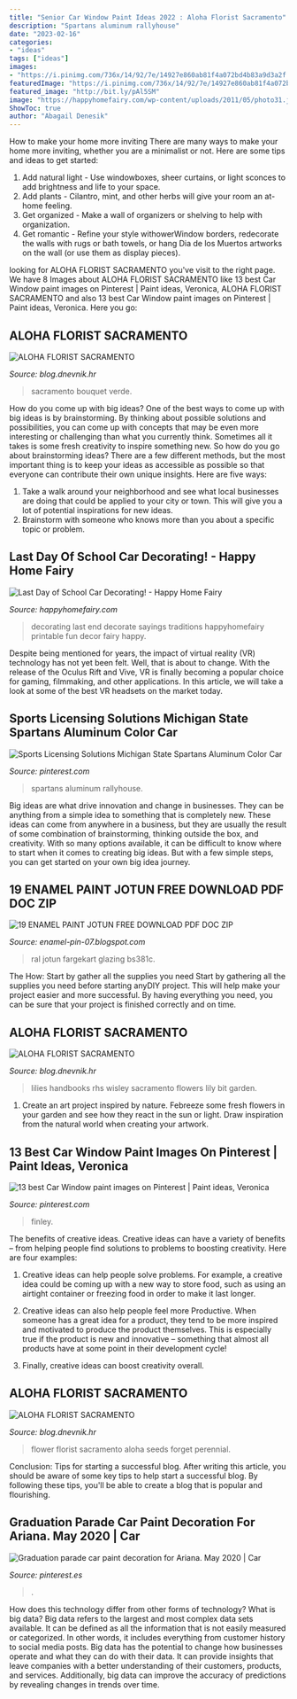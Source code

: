 ```yaml
---
title: "Senior Car Window Paint Ideas 2022 : Aloha Florist Sacramento"
description: "Spartans aluminum rallyhouse"
date: "2023-02-16"
categories:
- "ideas"
tags: ["ideas"]
images:
- "https://i.pinimg.com/736x/14/92/7e/14927e860ab81f4a072bd4b83a9d3a2f.jpg"
featuredImage: "https://i.pinimg.com/736x/14/92/7e/14927e860ab81f4a072bd4b83a9d3a2f.jpg"
featured_image: "http://bit.ly/pAl5SM"
image: "https://happyhomefairy.com/wp-content/uploads/2011/05/photo31.jpg"
ShowToc: true
author: "Abagail Denesik"
---
```



How to make your home more inviting
There are many ways to make your home more inviting, whether you are a minimalist or not. Here are some tips and ideas to get started:
1. Add natural light - Use windowboxes, sheer curtains, or light sconces to add brightness and life to your space.
2. Add plants - Cilantro, mint, and other herbs will give your room an at-home feeling.
3. Get organized - Make a wall of organizers or shelving to help with organization.
4. Get romantic - Refine your style withowerWindow borders, redecorate the walls with rugs or bath towels, or hang Dia de los Muertos artworks on the wall (or use them as display pieces).

	

		
looking for ALOHA FLORIST SACRAMENTO you've visit to the right page. We have 8 Images about ALOHA FLORIST SACRAMENTO like 13 best Car Window paint images on Pinterest | Paint ideas, Veronica, ALOHA FLORIST SACRAMENTO and also 13 best Car Window paint images on Pinterest | Paint ideas, Veronica. Here you go:
		
    
## ALOHA FLORIST SACRAMENTO

<img loading=lazy src="http://bit.ly/pAl5SM" onerror="this.onerror=null;this.src='https://tse2.mm.bing.net/th?id=OIP.lycazRfQW6FxEP2T95zNpQHaE8&amp;pid=15.1';" alt="ALOHA FLORIST SACRAMENTO">

_Source: blog.dnevnik.hr_

>sacramento bouquet verde. 

	

How do you come up with big ideas?
One of the best ways to come up with big ideas is by brainstorming. By thinking about possible solutions and possibilities, you can come up with concepts that may be even more interesting or challenging than what you currently think. Sometimes all it takes is some fresh creativity to inspire something new. So how do you go about brainstorming ideas? There are a few different methods, but the most important thing is to keep your ideas as accessible as possible so that everyone can contribute their own unique insights. Here are five ways: 
1) Take a walk around your neighborhood and see what local businesses are doing that could be applied to your city or town. This will give you a lot of potential inspirations for new ideas. 
2) Brainstorm with someone who knows more than you about a specific topic or problem.

    
## Last Day Of School Car Decorating! - Happy Home Fairy

<img loading=lazy src="https://happyhomefairy.com/wp-content/uploads/2011/05/photo31.jpg" onerror="this.onerror=null;this.src='https://tse4.mm.bing.net/th?id=OIP.onhT-oe20HxRkJDjgIIV5AHaFi&amp;pid=15.1';" alt="Last Day of School Car Decorating! - Happy Home Fairy">

_Source: happyhomefairy.com_

>decorating last end decorate sayings traditions happyhomefairy printable fun decor fairy happy. 

	

Despite being mentioned for years, the impact of virtual reality (VR) technology has not yet been felt. Well, that is about to change. With the release of the Oculus Rift and Vive, VR is finally becoming a popular choice for gaming, filmmaking, and other applications. In this article, we will take a look at some of the best VR headsets on the market today.

    
## Sports Licensing Solutions Michigan State Spartans Aluminum Color Car

<img loading=lazy src="https://i.pinimg.com/736x/59/8c/c9/598cc92ba3575d42cfe5f232660e520a.jpg" onerror="this.onerror=null;this.src='https://tse2.mm.bing.net/th?id=OIP.AdktqR85shkjzLGG-8IlJQHaKl&amp;pid=15.1';" alt="Sports Licensing Solutions Michigan State Spartans Aluminum Color Car">

_Source: pinterest.com_

>spartans aluminum rallyhouse. 

	

Big ideas are what drive innovation and change in businesses. They can be anything from a simple idea to something that is completely new. These ideas can come from anywhere in a business, but they are usually the result of some combination of brainstorming, thinking outside the box, and creativity. With so many options available, it can be difficult to know where to start when it comes to creating big ideas. But with a few simple steps, you can get started on your own big idea journey.

    
## 19 ENAMEL PAINT JOTUN FREE DOWNLOAD PDF DOC ZIP

<img loading=lazy src="https://lh6.googleusercontent.com/proxy/HgpX1pwUoQfhjnuTCONPaKQtTO1yOMszbVl85hY1WhsXPK4arxGv45jHpSi5WH5LzKVyBfndjkZfJPcCAkQ4Y1TanOMOr8M=s0-d" onerror="this.onerror=null;this.src='https://tse2.mm.bing.net/th?id=OIP.5Pbhc9OCy-FuAEjRxbAe_QHaNL&amp;pid=15.1';" alt="19 ENAMEL PAINT JOTUN FREE DOWNLOAD PDF DOC ZIP">

_Source: enamel-pin-07.blogspot.com_

>ral jotun fargekart glazing bs381c. 

	

The How: Start by gather all the supplies you need
Start by gathering all the supplies you need before starting anyDIY project. This will help make your project easier and more successful. By having everything you need, you can be sure that your project is finished correctly and on time.

    
## ALOHA FLORIST SACRAMENTO

<img loading=lazy src="http://bit.ly/oJuiZQ" onerror="this.onerror=null;this.src='https://tse2.mm.bing.net/th?id=OIP.zxmN_UeBW7vqy7BlX-eg4wAAAA&amp;pid=15.1';" alt="ALOHA FLORIST SACRAMENTO">

_Source: blog.dnevnik.hr_

>lilies handbooks rhs wisley sacramento flowers lily bit garden. 

	

1. Create an art project inspired by nature. Febreeze some fresh flowers in your garden and see how they react in the sun or light. Draw inspiration from the natural world when creating your artwork.

    
## 13 Best Car Window Paint Images On Pinterest | Paint Ideas, Veronica

<img loading=lazy src="https://i.pinimg.com/736x/14/92/7e/14927e860ab81f4a072bd4b83a9d3a2f.jpg" onerror="this.onerror=null;this.src='https://tse1.mm.bing.net/th?id=OIP.Mu0lEploIVHBvBXKbn8lpQHaFj&amp;pid=15.1';" alt="13 best Car Window paint images on Pinterest | Paint ideas, Veronica">

_Source: pinterest.com_

>finley. 

	

The benefits of creative ideas.
Creative ideas can have a variety of benefits – from helping people find solutions to problems to boosting creativity. Here are four examples:
1. Creative ideas can help people solve problems. For example, a creative idea could be coming up with a new way to store food, such as using an airtight container or freezing food in order to make it last longer.

2. Creative ideas can also help people feel more Productive. When someone has a great idea for a product, they tend to be more inspired and motivated to produce the product themselves. This is especially true if the product is new and innovative – something that almost all products have at some point in their development cycle!

3. Finally, creative ideas can boost creativity overall.

    
## ALOHA FLORIST SACRAMENTO

<img loading=lazy src="http://bit.ly/qBorpc" onerror="this.onerror=null;this.src='https://tse2.mm.bing.net/th?id=OIP.j-0wp0Ypet2ReVcfsp-IVwAAAA&amp;pid=15.1';" alt="ALOHA FLORIST SACRAMENTO">

_Source: blog.dnevnik.hr_

>flower florist sacramento aloha seeds forget perennial. 

	

Conclusion: Tips for starting a successful blog.
After writing this article, you should be aware of some key tips to help start a successful blog. By following these tips, you'll be able to create a blog that is popular and flourishing.

    
## Graduation Parade Car Paint Decoration For Ariana. May 2020 | Car

<img loading=lazy src="https://i.pinimg.com/236x/2e/1d/aa/2e1daac7c4f73da9f746541671046eac.jpg?nii=t" onerror="this.onerror=null;this.src='https://tse4.mm.bing.net/th?id=OIP.vdhK41FNjbB0BoE0ZkQbQwAAAA&amp;pid=15.1';" alt="Graduation parade car paint decoration for Ariana. May 2020 | Car">

_Source: pinterest.es_

>. 

	

How does this technology differ from other forms of technology?
What is big data? Big data refers to the largest and most complex data sets available. It can be defined as all the information that is not easily measured or categorized. In other words, it includes everything from customer history to social media posts.
Big data has the potential to change how businesses operate and what they can do with their data. It can provide insights that leave companies with a better understanding of their customers, products, and services. Additionally, big data can improve the accuracy of predictions by revealing changes in trends over time.

